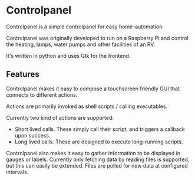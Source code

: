 # Controlpanel

Controlpanel is a simple controlpanel for easy home-automation.

Controlpanel was originally developed to run on a Raspberry Pi and control the heating, lamps, water pumps and other facilities of an RV.

It's written in python and uses Gtk for the frontend.

## Features

Controlpanel makes it easy to compose a touchscreen friendly GUI that connects to different actions.

Actions are primarily invoked as shell scripts / calling executables.

Currently two kind of actions are supported:
  - Short lived calls. These simply call their script, and triggers a callback upon success.
  - Long lived calls. These are designed to execute long-running scripts.

Controlpanel also makes it easy to gather information to be displayed in gauges or labels. Currently only fetching data by reading files is supported, but this can easily be extended. Files are polled for new data at configured intervals. 
